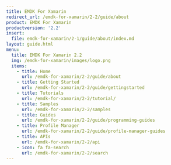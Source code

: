 ```yaml
---
title: EMDK For Xamarin
redirect_url: /emdk-for-xamarin/2-2/guide/about
product: EMDK For Xamarin
productversion: '2.2'
insert:
  file: emdk-for-xamarin/2-1/guide/about/index.md
layout: guide.html
menu:
  title: EMDK For Xamarin 2.2
  img: /emdk-for-xamarin/images/logo.png
  items:
    - title: Home
      url: /emdk-for-xamarin/2-2/guide/about
    - title: Getting Started
      url: /emdk-for-xamarin/2-2/guide/gettingstarted
    - title: Tutorials
      url: /emdk-for-xamarin/2-2/tutorial/
    - title: Samples
      url: /emdk-for-xamarin/2-2/samples
    - title: Guides
      url: /emdk-for-xamarin/2-2/guide/programming-guides
    - title: Profile Manager
      url: /emdk-for-xamarin/2-2/guide/profile-manager-guides
    - title: APIs
      url: /emdk-for-xamarin/2-2/api
    - icon: fa fa-search
      url: /emdk-for-xamarin/2-2/search
---
```

